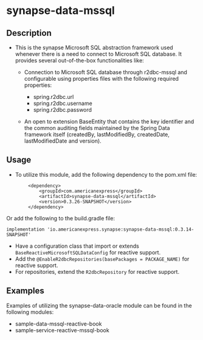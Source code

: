 # synapse-data-mssql

## Description

- This is the synapse Microsoft SQL abstraction framework used whenever there is a need to connect to
  Microsoft SQL database. It provides several out-of-the-box functionalities like:

    - Connection to Microsoft SQL database through r2dbc-mssql and configurable
      using properties files with the following required properties:
        - spring.r2dbc.url
        - spring.r2dbc.username
        - spring.r2dbc.password

    - An open to extension BaseEntity that contains the key identifier and the common auditing fields maintained by the Spring Data framework itself (createdBy,
      lastModifiedBy, createdDate, lastModifiedDate and version).

## Usage
- To utilize this module, add the following dependency to the pom.xml file:
```
        <dependency>
            <groupId>com.americanexpress</groupId>
            <artifactId>synapse-data-mssql</artifactId>
            <version>0.3.26-SNAPSHOT</version>
        </dependency>
```
Or add the following to the build.gradle file:
```
implementation 'io.americanexpress.synapse:synapse-data-mssql:0.3.14-SNAPSHOT'
```

- Have a configuration class that import or extends `BaseReactiveMicrosoftSQLDataConfig` for reactive support.
- Add the `@EnableR2dbcRepositories(basePackages = PACKAGE_NAME)` for reactive support.
- For repositories, extend the `R2dbcRepository` for reactive support.

## Examples
Examples of utilizing the synapse-data-oracle module can be found in the following modules:
- sample-data-mssql-reactive-book
- sample-service-reactive-mssql-book

